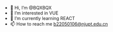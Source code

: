 - 👋 Hi, I’m @BQXBQX
- 👀 I’m interested in VUE
- 🌱 I’m currently learning REACT
- 📫 How to reach me b22050106@njupt.edu.cn

<!---
BQXBQX/BQXBQX is a ✨ special ✨ repository because its `README.md` (this file) appears on your GitHub profile.
You can click the Preview link to take a look at your changes.
--->
